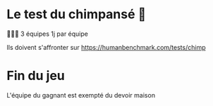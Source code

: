# Le test du chimpansé 🐒

👨👩👦 3 équipes 1j par équipe

Ils doivent s'affronter sur https://humanbenchmark.com/tests/chimp

# Fin du jeu

L'équipe du gagnant est exempté du devoir maison
